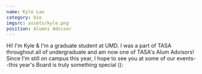 ```yaml
---
name: Kyle Lao
category: bio
imgsrc: assets/kyle.png
position: Alumni Advisor
---
```

Hi! I'm Kyle & I'm a graduate student at UMD. I was a part of TASA throughout all of undergraduate and am now one of TASA's Alum Advisors! Since I'm still on campus this year, I hope to see you at some of our events--this year's Board is truly something special ((: